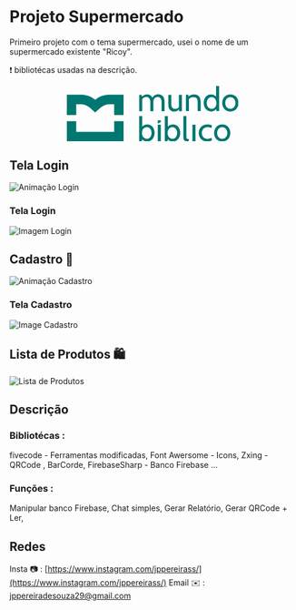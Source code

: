# Projeto Supermercado

Primeiro projeto com o tema supermercado, usei o nome de um supermercado existente "Ricoy".

❗️ bibliotécas usadas na descrição.

<div style="width: 100%; display: flex; justify-content: center"><svg viewBox="0 0 3770 1216" fill="#007770"  width="60%"><path  d="M3592 184c237 0 238 374 0 374s-238-374 0-374zm-178 658c237 0 237 374 0 374-238 0-238-374 0-374zm-1196 323l-7 43h-59V659h66v232c27-31 70-49 112-49 217 0 211 374 0 374-41 0-88-17-112-51zm-563 0l-8 43h-58V659h66v232c28-31 69-49 111-49 218 0 211 374 0 374-40 1-88-18-111-51zm492-826v212h-66V340c0-138-180-127-180 3v208h-66V353c0-146-141-130-180-63v261h-65V192h51l7 38c71-62 185-69 230 27 59-112 269-111 269 82zm-1107 664H206V770H0v441h1246V770h-206v233zM300 398c152 0 219 89 323 181 104-92 171-181 322-181h95v237h206V191H945c-125 0-224 32-322 112-98-80-197-112-323-112H0v444h206V398h94zm3114 503c-149 0-149 256 0 256s149-256 0-256zm-324-59c37 0 70 7 98 21l-10 58c-30-14-60-20-89-20-166 0-165 257-2 257 32 0 63-7 92-22l9 53c-27 18-71 27-103 27-250 0-251-374 5-374zm-264 366V849h-67v359h67zm-266-79V659h66v432c0 53 1 72 58 72l-10 53c-61 0-114-11-114-87zm-239-228c-143 0-144 256 0 256 136 0 138-256 0-256zm-323-149h66v38l-66 32v-70zm0 97h66v359h-66V849zm-240 52c-143 0-145 256 0 256 136 0 138-256 0-256zm1834-657c-149 0-149 256 0 256s149-256 0-256zm-247 306h-58l-8-44c-25 35-68 52-110 52-214 0-218-375 0-375 43 0 82 15 110 48V0h66v550zm-164-308c-144 0-144 257 0 257s137-257 0-257zm-241 110v198h-66V352c0-68-20-110-94-110-37 0-78 12-98 47v261h-66V191h51l7 38c36-32 72-46 119-46 98 0 147 57 147 169zm-413-160v359h-59l-7-39c-25 35-58 46-100 46-98 0-132-67-132-157V192h65v191c0 58 14 117 84 117 32 0 66-12 83-40V192h66z"></path></svg></div>

## Tela Login

![Animação Login](https://github.com/joaopedro29/SupermercadoDesktop/blob/master/Imagens/AnimaLogin.gif)

### Tela Login
![Imagem Login](https://github.com/joaopedro29/SupermercadoDesktop/blob/master/Imagens/TelaLogin.PNG)

## Cadastro 📃

![Animação Cadastro](https://github.com/joaopedro29/SupermercadoDesktop/blob/master/Imagens/animaCad.gif)

### Tela Cadastro

![Image Cadastro](https://github.com/joaopedro29/SupermercadoDesktop/blob/master/Imagens/TelaCadastroProd.PNG)

## Lista de Produtos 🛍

![Lista de Produtos](https://github.com/joaopedro29/SupermercadoDesktop/blob/master/Imagens/ListProd.gif)

## Descrição


### Bibliotécas :
fivecode - Ferramentas modificadas,
Font Awersome - Icons,
Zxing - QRCode , BarCorde,
FirebaseSharp - Banco Firebase
...

### Funções :
Manipular banco Firebase,
Chat simples,
Gerar Relatório,
Gerar QRCode +  Ler,

## Redes

Insta 📷 : [https://www.instagram.com/jppereirass/](https://www.instagram.com/jppereirass/)
Email ✉️ :  [jppereiradesouza29@gmail.com](mailto:jppereiradesouza29@gmail.com)
